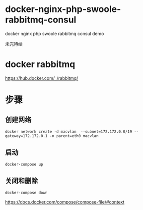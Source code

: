# docker-nginx-php-swoole-rabbitmq-consul
docker nginx php swoole rabbitmq consul demo

未完待续

# docker rabbitmq
https://hub.docker.com/_/rabbitmq/

# 步骤
## 创建网络
```angular2html
docker network create -d macvlan  --subnet=172.172.0.0/19 --gateway=172.172.0.1 -o parent=eth0 macvlan
```

## 启动
```shell
docker-compose up 
```

## 关闭和删除
```shell
docker-compose down 
```


https://docs.docker.com/compose/compose-file/#context